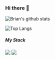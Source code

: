 ### Hi there 👋

<!--
**brian-trann/brian-trann** is a ✨ _special_ ✨ repository because its `README.md` (this file) appears on your GitHub profile.

Here are some ideas to get you started:

- 🔭 I’m currently working on ...
- 🌱 I’m currently learning ...
- 👯 I’m looking to collaborate on ...
- 🤔 I’m looking for help with ...
- 💬 Ask me about ...
- 📫 How to reach me: ...
- 😄 Pronouns: ...
- ⚡ Fun fact: ...
-->
![Brian's github stats](https://github-readme-stats.vercel.app/api?username=brian-trann&show_icons=true&theme=vue&hide=stars,prs,contribs,issues)

![Top Langs](https://github-readme-stats.vercel.app/api/top-langs/?username=brian-trann&layout=compact&theme=vue)

<h5>My Stack</h5>
<img src="https://img.shields.io/badge/-Python-white?style=flat-square&logo=python" />
<img src="https://img.shields.io/badge/-JavaScript-white?style=flat-square&logo=javascript" />

